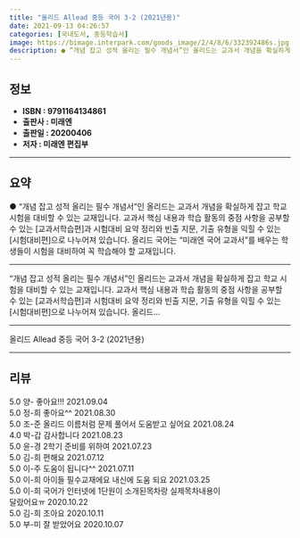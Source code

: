 ```yaml
---
title: "올리드 Allead 중등 국어 3-2 (2021년용)"
date: 2021-09-13 04:26:57
categories: [국내도서, 중등학습서]
image: https://bimage.interpark.com/goods_image/2/4/8/6/332392486s.jpg
description: ● “개념 잡고 성적 올리는 필수 개념서”인 올리드는 교과서 개념을 확실하게 잡고 학교 시험을 대비할 수 있는 교재입니다. 교과서 핵심 내용과 학습 활동의 중점 사항을 공부할 수 있는 [교과서학습편]과 시험대비 요약 정리와 빈출 지문, 기출 유형을 익힐 수 있는 [시험대비편]으로 나누
---
```


## **정보**

- **ISBN : 9791164134861**
- **출판사 : 미래엔**
- **출판일 : 20200406**
- **저자 : 미래엔 편집부**

------



## **요약**

●  “개념 잡고 성적 올리는 필수 개념서”인 올리드는 교과서 개념을 확실하게 잡고 학교 시험을 대비할 수 있는 교재입니다. 교과서 핵심 내용과 학습 활동의 중점 사항을 공부할 수 있는 [교과서학습편]과 시험대비 요약 정리와 빈출 지문, 기출 유형을 익힐 수 있는 [시험대비편]으로 나누어져 있습니다. 올리드 국어는 “미래엔 국어 교과서”를 배우는 학생들이 시험을 대비하여 꼭 학습해야 할 교재입니다.

------

“개념 잡고 성적 올리는 필수 개념서”인 올리드는 교과서 개념을 확실하게 잡고 학교 시험을 대비할 수 있는 교재입니다. 교과서 핵심 내용과 학습 활동의 중점 사항을 공부할 수 있는 [교과서학습편]과 시험대비 요약 정리와 빈출 지문, 기출 유형을 익힐 수 있는 [시험대비편]으로 나누어져 있습니다. 올리드... 

------


올리드 Allead 중등 국어 3-2 (2021년용) 

------


## **리뷰** 

5.0 양- 좋아요!!! 2021.09.04 <br/>5.0 정-희 좋아요^^ 2021.08.30 <br/>5.0 조-준 올리드 이름처럼 문제 풀어서 도움받고 싶어요  2021.08.24 <br/>4.0 박-갑 감사합니다  2021.08.23 <br/>5.0 윤-경 2학기 준비를 위하여 2021.07.23 <br/>5.0 김-희 편해요 2021.07.12 <br/>5.0 이-주 도움이 됩니다^^ 2021.07.11 <br/>5.0 이-희 아이들 필수교재에요 내신에  도움 되요 2021.03.25 <br/>5.0 이-희 국어가 인터넷에 1단원이 소개된목차랑 실제목차내용이  
달랐어요ㅠ  2020.10.22 <br/>5.0 김-희 조아요 2020.10.11 <br/>5.0 부-미 잘 받았어요 2020.10.07 <br/>